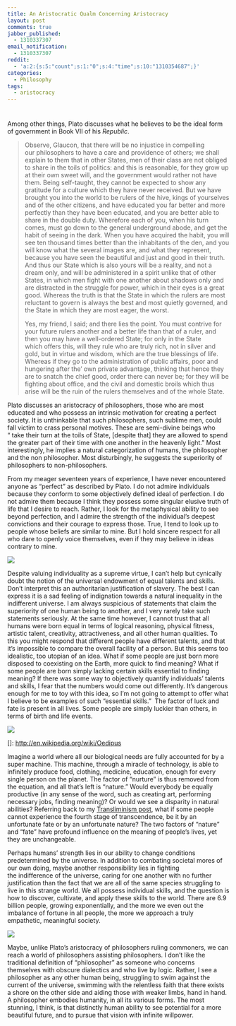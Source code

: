 ```yaml
---
title: An Aristocratic Qualm Concerning Aristocracy
layout: post
comments: true
jabber_published:
  - 1310337307
email_notification:
  - 1310337307
reddit:
  - 'a:2:{s:5:"count";s:1:"0";s:4:"time";s:10:"1310354687";}'
categories:
  - Philosophy
tags:
  - aristocracy
---
```

# 

Among other things, Plato discusses what he believes to be the ideal form of government in Book VII of his *Republic*.

> Observe, Glaucon, that there will be no injustice in compelling our philosophers to have a care and providence of others; we shall explain to them that in other States, men of their class are not obliged to share in the toils of politics: and this is reasonable, for they grow up at their own sweet will, and the government would rather not have them. Being self-taught, they cannot be expected to show any gratitude for a culture which they have never received. But we have brought you into the world to be rulers of the hive, kings of yourselves and of the other citizens, and have educated you far better and more perfectly than they have been educated, and you are better able to share in the double duty. Wherefore each of you, when his turn comes, must go down to the general underground abode, and get the habit of seeing in the dark. When you have acquired the habit, you will see ten thousand times better than the inhabitants of the den, and you will know what the several images are, and what they represent, because you have seen the beautiful and just and good in their truth. And thus our State which is also yours will be a reality, and not a dream only, and will be administered in a spirit unlike that of other States, in which men fight with one another about shadows only and are distracted in the struggle for power, which in their eyes is a great good. Whereas the truth is that the State in which the rulers are most reluctant to govern is always the best and most quietly governed, and the State in which they are most eager, the worst.
> 
> Yes, my friend, I said; and there lies the point. You must contrive for your future rulers another and a better life than that of a ruler, and then you may have a well-ordered State; for only in the State which offers this, will they rule who are truly rich, not in silver and gold, but in virtue and wisdom, which are the true blessings of life. Whereas if they go to the administration of public affairs, poor and hungering after the’ own private advantage, thinking that hence they are to snatch the chief good, order there can never be; for they will be fighting about office, and the civil and domestic broils which thus arise will be the ruin of the rulers themselves and of the whole State.

Plato discusses an aristocracy of philosophers, those who are most educated and who possess an intrinsic motivation for creating a perfect society. It is unthinkable that such philosophers, such sublime men, could fall victim to crass personal motives. These are semi-divine beings who “ take their turn at the toils of State, [despite that] they are allowed to spend the greater part of their time with one another in the heavenly light.” Most interestingly, he implies a natural categorization of humans, the philosopher and the non philosopher. Most disturbingly, he suggests the superiority of philosophers to non-philosophers.

From my meager seventeen years of experience, I have never encountered anyone as “perfect” as described by Plato. I do not admire individuals because they conform to some objectively defined ideal of perfection. I do not admire them because I think they possess some singular elusive truth of life that I desire to reach. Rather, I look for the metaphysical ability to see beyond perfection, and I admire the strength of the individual’s deepest convictions and their courage to express those. True, I tend to look up to people whose beliefs are similar to mine. But I hold sincere respect for all who dare to openly voice themselves, even if they may believe in ideas contrary to mine.

![][1]

 [1]: http://www.google.com/url?source=imgres&ct=img&q=http://www.ezeedictionary.com/imagedict/i/imbalance.jpg&sa=X&ei=hyQaTrmgI8fKgQei4OAb&ved=0CAQQ8wc&usg=AFQjCNFEf5vsgMEZv0YqDGcjrnHZ3X5bcA

Despite valuing individuality as a supreme virtue, I can’t help but cynically doubt the notion of the universal endowment of equal talents and skills. Don’t interpret this an authoritarian justification of slavery. The best I can express it is a sad feeling of indignation towards a natural inequality in the indifferent universe. I am always suspicious of statements that claim the superiority of one human being to another, and I very rarely take such statements seriously. At the same time however, I cannot trust that all humans were born equal in terms of logical reasoning, physical fitness, artistic talent, creativity, attractiveness, and all other human qualities. To this you might respond that different people have different talents, and that it’s impossible to compare the overall facility of a person. But this seems too idealistic, too utopian of an idea. What if some people are just born more disposed to coexisting on the Earth, more quick to find meaning? What if some people are born simply lacking certain skills essential to finding meaning? If there was some way to objectively quantify individuals’ talents and skills, I fear that the numbers would come out differently. It’s dangerous enough for me to toy with this idea, so I’m not going to attempt to offer what I believe to be examples of such “essential skills.”  The factor of luck and fate is present in all lives. Some people are simply luckier than others, in terms of birth and life events.

[![][3]][3]

 []: http://en.wikipedia.org/wiki/Oedipus

Imagine a world where all our biological needs are fully accounted for by a super machine. This machine, through a miracle of technology, is able to infinitely produce food, clothing, medicine, education, enough for every single person on the planet. The factor of “nurture” is thus removed from the equation, and all that’s left is “nature.” Would everybody be equally productive (in any sense of the word, such as creating art, performing necessary jobs, finding meaning)? Or would we see a disparity in natural abilities? Referring back to my [Transliminism post][3], what if some people cannot experience the fourth stage of transcendence, be it by an unfortunate fate or by an unfortunate nature? The two factors of “nature” and “fate” have profound influence on the meaning of people’s lives, yet they are unchangeable.

 [3]: http://harveyxia.wordpress.com/2011/06/25/transliminism-part-ii/

Perhaps humans’ strength lies in our ability to change conditions predetermined by the universe. In addition to combating societal mores of our own doing, maybe another responsibility lies in fighting the indifference of the universe, caring for one another with no further justification than the fact that we are all of the same species struggling to live in this strange world. We all possess individual skills, and the question is how to discover, cultivate, and apply these skills to the world. There are 6.9 billion people, growing exponentially, and the more we even out the imbalance of fortune in all people, the more we approach a truly empathetic, meaningful society.

![][4]

 [4]: http://www.google.com/url?source=imgres&ct=img&q=http://brightmorningstar.blog.com/files/2010/07/ManInUniverse.jpg&sa=X&ei=_yYaTtPSGI3VgAfvup0k&ved=0CAQQ8wc&usg=AFQjCNHEp0FnTvnFs8OPFlUJe6cdCbrz-w

Maybe, unlike Plato’s aristocracy of philosophers ruling commoners, we can reach a world of philosophers assisting philosophers. I don’t like the traditional definition of “philosopher” as someone who concerns themselves with obscure dialectics and who live by logic. Rather, I see a philosopher as any other human being, struggling to swim against the current of the universe, swimming with the relentless faith that there exists a shore on the other side and aiding those with weaker limbs, hand in hand. A philosopher embodies humanity, in all its various forms. The most stunning, I think, is that distinctly human ability to see potential for a more beautiful future, and to pursue that vision with infinite willpower.
